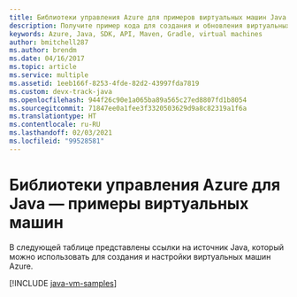 ```yaml
---
title: Библиотеки управления Azure для примеров виртуальных машин Java
description: Получите пример кода для создания и обновления виртуальных машин Azure с помощью библиотек управления Azure для Java.
keywords: Azure, Java, SDK, API, Maven, Gradle, virtual machines
author: bmitchell287
ms.author: brendm
ms.date: 04/16/2017
ms.topic: article
ms.service: multiple
ms.assetid: 1eeb166f-8253-4fde-82d2-43997fda7819
ms.custom: devx-track-java
ms.openlocfilehash: 944f26c90e1a065ba89a565c27ed8807fd1b8054
ms.sourcegitcommit: 71847ee0a1fee3f3320503629d9a8c82319a1f6a
ms.translationtype: HT
ms.contentlocale: ru-RU
ms.lasthandoff: 02/03/2021
ms.locfileid: "99528581"
---
```

# <a name="azure-management-libraries-for-java---virtual-machine-samples"></a>Библиотеки управления Azure для Java — примеры виртуальных машин

В следующей таблице представлены ссылки на источник Java, который можно использовать для создания и настройки виртуальных машин Azure.

[!INCLUDE [java-vm-samples](includes/java-vm-samples.md)]

